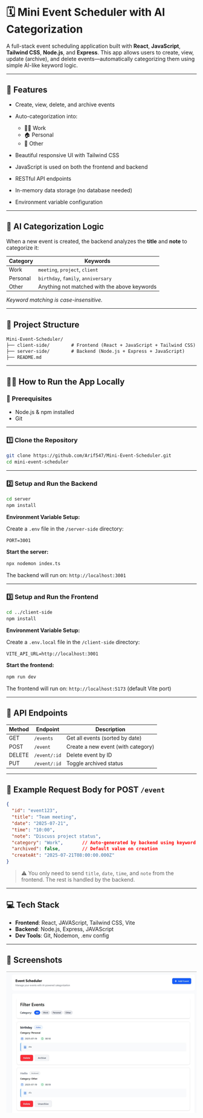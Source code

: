 # 🗓️ Mini Event Scheduler with AI Categorization

A full-stack event scheduling application built with **React**, **JavaScript**, **Tailwind CSS**, **Node.js**, and **Express**. This app allows users to create, view, update (archive), and delete events—automatically categorizing them using simple AI-like keyword logic.

---

## 🚀 Features

* Create, view, delete, and archive events
* Auto-categorization into:

  * 🧑‍💻 Work
  * 🏠 Personal
  * 📁 Other
* Beautiful responsive UI with Tailwind CSS
* JavaScript is used on both the frontend and backend
* RESTful API endpoints
* In-memory data storage (no database needed)
* Environment variable configuration

---

## 🧠 AI Categorization Logic

When a new event is created, the backend analyzes the **title** and **note** to categorize it:

| Category | Keywords                                 |
| -------- | ---------------------------------------- |
| Work     | `meeting`, `project`, `client`           |
| Personal | `birthday`, `family`, `anniversary`      |
| Other    | Anything not matched with the above keywords |

*Keyword matching is case-insensitive.*

---

## 📁 Project Structure

```
Mini-Event-Scheduler/
├── client-side/        # Frontend (React + JavaScript + Tailwind CSS)
├── server-side/        # Backend (Node.js + Express + JavaScript)
├── README.md
```

---

## 🧑‍💻 How to Run the App Locally

### 🔧 Prerequisites

* Node.js & npm installed
* Git

---

### 1️⃣ Clone the Repository

```bash
git clone https://github.com/Arif547/Mini-Event-Scheduler.git
cd mini-event-scheduler
```

---

### 2️⃣ Setup and Run the Backend

```bash
cd server
npm install
```

**Environment Variable Setup:**

Create a `.env`  file in the `/server-side` directory:

```env
PORT=3001
```

**Start the server:**

```bash
npx nodemon index.ts
```

The backend will run on: `http://localhost:3001`

---

### 3️⃣ Setup and Run the Frontend

```bash
cd ../client-side
npm install
```

**Environment Variable Setup:**

Create a `.env.local` file in the `/client-side` directory:

```env
VITE_API_URL=http://localhost:3001
```

**Start the frontend:**

```bash
npm run dev
```

The frontend will run on: `http://localhost:5173` (default Vite port)

---

## 📡 API Endpoints

| Method | Endpoint     | Description                        |
| ------ | ------------ | ---------------------------------- |
| GET    | `/events`    | Get all events (sorted by date)    |
| POST   | `/event`     | Create a new event (with category) |
| DELETE | `/event/:id` | Delete event by ID                 |
| PUT    | `/event/:id` | Toggle archived status             |

---

## 📝 Example Request Body for POST `/event`

```json
{
  "id": "event123",
  "title": "Team meeting",
  "date": "2025-07-21",
  "time": "10:00",
  "note": "Discuss project status",
  "category": "Work",       // Auto-generated by backend using keyword logic
  "archived": false,        // Default value on creation
  "createAt": "2025-07-21T08:00:00.000Z"
}
```

> ⚠️ You only need to send `title`, `date`, `time`, and `note` from the frontend. The rest is handled by the backend.

---

## 💻 Tech Stack

* **Frontend**: React, JAVAScript, Tailwind CSS, Vite
* **Backend**: Node.js, Express, JAVAScript
* **Dev Tools**: Git, Nodemon, .env config

---

## 📸 Screenshots 

![Homepage Screenshot](/homepage.png)


